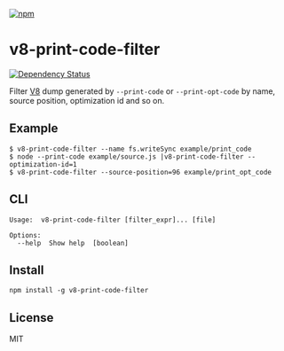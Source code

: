 [![npm](https://nodei.co/npm/v8-print-code-filter.png)](https://nodei.co/npm/v8-print-code-filter/)

# v8-print-code-filter

[![Dependency Status][david-badge]][david]

Filter [V8][v8] dump generated by `--print-code` or `--print-opt-code` by name, source position, optimization id and so on.

[v8]: https://code.google.com/p/v8-wiki/

[david]: https://david-dm.org/eush77/v8-print-code-filter
[david-badge]: https://david-dm.org/eush77/v8-print-code-filter.png

## Example

```
$ v8-print-code-filter --name fs.writeSync example/print_code
$ node --print-code example/source.js |v8-print-code-filter --optimization-id=1
$ v8-print-code-filter --source-position=96 example/print_opt_code
```

## CLI

```
Usage:  v8-print-code-filter [filter_expr]... [file]

Options:
  --help  Show help  [boolean]
```

## Install

```
npm install -g v8-print-code-filter
```

## License

MIT
